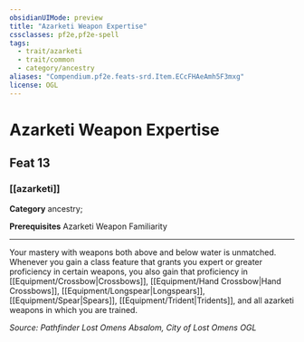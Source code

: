 ```yaml
---
obsidianUIMode: preview
title: "Azarketi Weapon Expertise"
cssclasses: pf2e,pf2e-spell
tags:
  - trait/azarketi
  - trait/common
  - category/ancestry
aliases: "Compendium.pf2e.feats-srd.Item.ECcFHAeAmh5F3mxg"
license: OGL
---
```

# Azarketi Weapon Expertise
## Feat 13
### [[azarketi]]

**Category** ancestry; 



**Prerequisites** Azarketi Weapon Familiarity
* * *
Your mastery with weapons both above and below water is unmatched. Whenever you gain a class feature that grants you expert or greater proficiency in certain weapons, you also gain that proficiency in [[Equipment/Crossbow|Crossbows]], [[Equipment/Hand Crossbow|Hand Crossbows]], [[Equipment/Longspear|Longspears]], [[Equipment/Spear|Spears]], [[Equipment/Trident|Tridents]], and all azarketi weapons in which you are trained.

*Source: Pathfinder Lost Omens Absalom, City of Lost Omens*
*OGL*